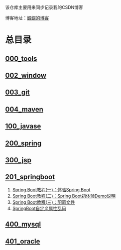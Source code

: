 该仓库主要用来同步记录我的CSDN博客

博客地址：[蝈蝈的博客](http://blog.csdn.net/gnail_oug)

# 总目录

## [000_tools](000_tools/README.md)



## [002_window](002_window/README.md)


## [003_git](003_git/README.md)


## [004_maven](004_maven/README.md)


## [100_javase](100_javase/README.md)


## [200_spring](200_spring/README.md)


## [300_jsp](300_jsp/README.md)







## [201_springboot](201_springboot/README.md)

1. [Spring Boot教程(一)：体验Spring Boot](201_springboot/springboot_001.md)
2. [Spring Boot教程(二)：Spring Boot初体验Demo说明](201_springboot/springboot_002.md)
3. [Spring Boot教程(三)：配置文件](201_springboot/springboot_003.md)
4. [SpringBoot自定义属性乱码](201_springboot/springboot_004.md)



## [400_mysql](400_mysql/README.md)



## [401_oracle](401_oracle/README.md)









